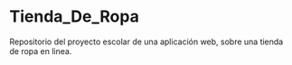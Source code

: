 # Tienda_De_Ropa
Repositorio del proyecto escolar de una aplicación web, sobre una tienda de ropa en linea.
